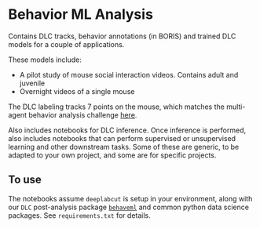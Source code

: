 # Behavior ML Analysis

Contains DLC tracks, behavior annotations (in BORIS) and trained DLC models for a couple of applications. 

These models include:
* A pilot study of mouse social interaction videos. Contains adult and juvenile
* Overnight videos of a single mouse

The DLC labeling tracks 7 points on the mouse, which matches the multi-agent behavior analysis challenge [here](https://www.aicrowd.com/challenges/multi-agent-behavior-representation-modeling-measurement-and-applications/).

Also includes notebooks for DLC inference. Once inference is performed, also includes notebooks that can perform supervised or unsupervised learning and other downstream tasks. Some of these are generic, to be adapted to your own project, and some are for specific projects. 

## To use

The notebooks assume `deeplabcut` is setup in your environment, along with our `DLC` post-analysis package [`behaveml`](https://github.com/benlansdell/behaveml) and common python data science packages. See `requirements.txt` for details. 